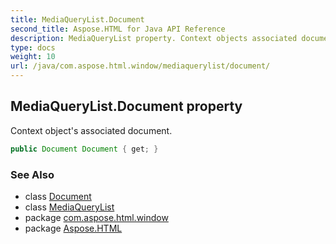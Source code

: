 ```yaml
---
title: MediaQueryList.Document
second_title: Aspose.HTML for Java API Reference
description: MediaQueryList property. Context objects associated document
type: docs
weight: 10
url: /java/com.aspose.html.window/mediaquerylist/document/
---
```

## MediaQueryList.Document property

Context object's associated document.

```java
public Document Document { get; }
```

### See Also

* class [Document](../../../com.aspose.html.dom/document/)
* class [MediaQueryList](../)
* package [com.aspose.html.window](../../../com.aspose.html.window/)
* package [Aspose.HTML](../../../)
